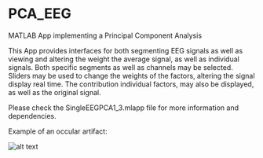 # PCA_EEG
MATLAB App implementing a Principal Component Analysis

This App provides interfaces for both segmenting EEG signals as well as viewing and altering the weight the average signal, as well as individual signals. Both specific segments as well as channels may be selected. Sliders may be used to change the weights of the factors, altering the signal display real time. The contribution individual factors, may also be displayed, as well as the original signal.

Please check the SingleEEGPCA1_3.mlapp file for more information and dependencies.

Example of an occular artifact:

![alt text](https://github.com/Herr-Whit/PCA_EEG/blob/master/Examples/Components_Occular%20channel.JPG)
